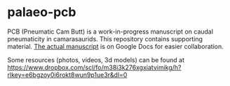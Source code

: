 # palaeo-pcb

PCB (Pneumatic Cam Butt) is a work-in-progress manuscript on caudal pneumaticity in camarasaurids. This repository contains supporting material. [The actual manuscript](https://docs.google.com/document/d/1FPjBbUfy1vPUvPZxqSHFPjayjxt9RrAjsO67IQJe-eI/edit) is on Google Docs for easier collaboration.

Some resources (photos, videos, 3d models) can be found at https://www.dropbox.com/scl/fo/m38i3k276xgxiatvimikg/h?rlkey=e6bgzoy0i6rokt8wun9p1ue3r&dl=0
